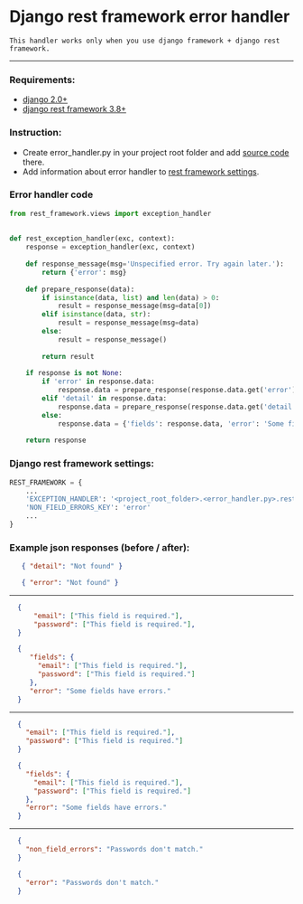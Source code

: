 # Django rest framework error handler

    This handler works only when you use django framework + django rest framework.
---

### Requirements:
- [django 2.0+](https://www.djangoproject.com)
- [django rest framework 3.8+ ](https://www.django-rest-framework.org)

### Instruction:
- Create error_handler.py in your project root folder and add [source code](#error-handler-code) there.
- Add information about error handler to [rest framework settings](#django-rest-framework-settings).

### Error handler code
```python
from rest_framework.views import exception_handler
    
    
def rest_exception_handler(exc, context):
    response = exception_handler(exc, context)
    
    def response_message(msg='Unspecified error. Try again later.'):
        return {'error': msg}
    
    def prepare_response(data):
        if isinstance(data, list) and len(data) > 0:
            result = response_message(msg=data[0])
        elif isinstance(data, str):
            result = response_message(msg=data)
        else:
            result = response_message()
    
        return result
    
    if response is not None:
        if 'error' in response.data:
            response.data = prepare_response(response.data.get('error'))
        elif 'detail' in response.data:
            response.data = prepare_response(response.data.get('detail'))
        else:
            response.data = {'fields': response.data, 'error': 'Some fields have errors.'}
    
    return response
```

### Django rest framework settings:

```python
REST_FRAMEWORK = {
    ...
    'EXCEPTION_HANDLER': '<project_root_folder>.<error_handler.py>.rest_exception_handler',
    'NON_FIELD_ERRORS_KEY': 'error'
    ...
}
```

### Example json responses (before / after):
```json
   { "detail": "Not found" }
```
```json
   { "error": "Not found" }
```
---

```json
  {
      "email": ["This field is required."],
      "password": ["This field is required."],
  }
```
```json
  {
     "fields": {
       "email": ["This field is required."],
       "password": ["This field is required."]
     },
     "error": "Some fields have errors."
  }
```
---
```json
  {
    "email": ["This field is required."],
    "password": ["This field is required."]
  }
```
```json
  {
    "fields": {
      "email": ["This field is required."],
      "password": ["This field is required."]
    },
    "error": "Some fields have errors."
  }
```
---

```json
  {
    "non_field_errors": "Passwords don't match."
  }
```
```json
  {
    "error": "Passwords don't match."
  }
```
